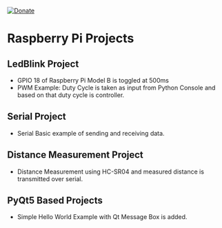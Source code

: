 [![Donate](https://img.shields.io/badge/Donate-PayPal-green.svg)](https://www.paypal.me/embeddedlab)

# Raspberry Pi Projects
## LedBlink Project
* GPIO 18 of Raspberry Pi Model B is toggled at 500ms
* PWM Example: Duty Cycle is taken as input from Python Console and based on that duty cycle is controller.
## Serial Project
* Serial Basic example of sending and receiving data.
## Distance Measurement Project
* Distance Measurement using HC-SR04 and measured distance is transmitted over serial.
## PyQt5 Based Projects
* Simple Hello World Example with Qt Message Box is added.
